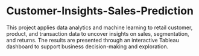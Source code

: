 # Customer-Insights-Sales-Prediction
This project applies data analytics and machine learning to retail customer, product, and transaction data to uncover insights on sales, segmentation, and returns. The results are presented through an interactive Tableau dashboard to support business decision-making and exploration.
